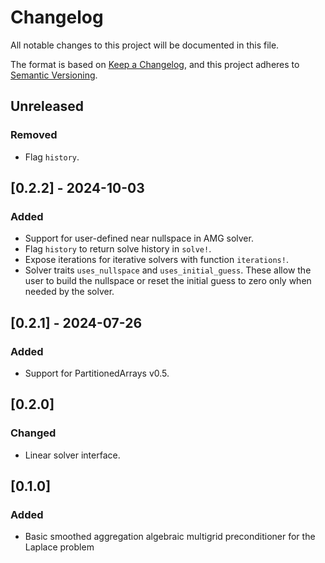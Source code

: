 
# Changelog

All notable changes to this project will be documented in this file.

The format is based on [Keep a Changelog](https://keepachangelog.com/en/1.0.0/),
and this project adheres to [Semantic Versioning](https://semver.org/spec/v2.0.0.html).

## Unreleased

### Removed

- Flag `history`.

## [0.2.2] - 2024-10-03

### Added

- Support for user-defined near nullspace in AMG solver.
- Flag `history` to return solve history in `solve!`.
- Expose iterations for iterative solvers with function `iterations!`.
- Solver traits `uses_nullspace` and `uses_initial_guess`. These allow the user to build the nullspace or reset the initial guess to zero only when needed by the solver.

## [0.2.1] - 2024-07-26

### Added
- Support for PartitionedArrays v0.5.

## [0.2.0]

### Changed

- Linear solver interface.

## [0.1.0]

### Added

- Basic smoothed aggregation algebraic multigrid preconditioner for the Laplace problem
